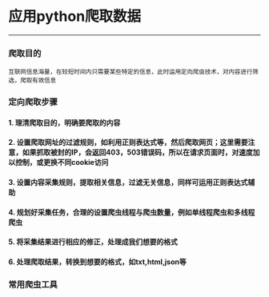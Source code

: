 # 应用python爬取数据
___
### 爬取目的

 `互联网信息海量，在较短时间内只需要某些特定的信息，此时运用定向爬虫技术，对内容进行筛选，爬取有效信息`

### 定向爬取步骤

#### 1. 理清爬取目的，明确要爬取的内容

#### 2. 设置爬取网址的过滤规则，如利用正则表达式等，然后爬取网页；这里需要注意，如果抓取被封的IP，会返回403，503错误码，所以在请求页面时，对速度加以控制，或更换不同cookie访问

#### 3. 设置内容采集规则，提取相关信息，过滤无关信息，同样可运用正则表达式辅助

#### 4. 规划好采集任务，合理的设置爬虫线程与爬虫数量，例如单线程爬虫和多线程爬虫

#### 5. 将采集结果进行相应的修正，处理成我们想要的格式

#### 6. 处理爬取结果，转换到想要的格式，如txt,html,json等

### 常用爬虫工具

